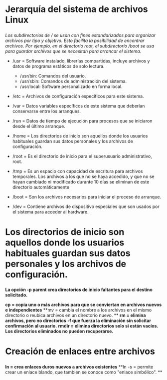 # Jerarquía del sistema de archivos Linux <h5>

*Los subdirectorios de / se usan con fines estandarizados para organizar archivos por tipo y objetivo. Esto facilita la posibilidad de encontrar archivos. Por ejemplo, en el directorio root, el subdirectorio /boot se usa para guardar archivos que se necesitan para arrancar el sistema.*

* /usr = Software instalado, librerías compartidas, incluye archivos y datos de programa estáticos de solo lectura.
  * /usr/bin: Comandos del usuario.
  * /usr/sbin: Comandos de administración del sistema.
  * /usr/local: Software personalizado en forma local.

* /etc	= Archivos de configuración específicos para este sistema.
* /var = Datos variables específicos de este sistema que deberían conservarse entre los arranques. 
* /run = Datos de tiempo de ejecución para procesos que se iniciaron desde el último arranque. 
* /home = Los directorios de inicio son aquellos donde los usuarios habituales guardan sus datos personales y los archivos de configuración.
* /root = Es el directorio de inicio para el superusuario administrativo, root.
* /tmp = Es un espacio con capacidad de escritura para archivos temporales. Los archivos a los que no se haya accedido, y que no se hayan cambiado ni modificado durante 10 días se eliminan de este directorio automáticamente
* /boot = 	Son los archivos necesarios para iniciar el proceso de arranque.
* /dev = Contiene archivos de dispositivo especiales que son usados por el sistema para acceder al hardware.


# Los directorios de inicio son aquellos donde los usuarios habituales guardan sus datos personales y los archivos de configuración. <h5>
 
 **La opción -p parent crea directorios de inicio faltantes para el destino solicitado.**
 
 **cp =  copia uno o más archivos para que se conviertan en archivos nuevos e independientes**
 **mv = cambia el nombre a los archivos en el mismo directorio o reubica archivos en un directorio nuevo. **
 **rm = elimina archivos, pero no directorios**
 **-f que fuerza la eliminación sin solicitar confirmación al usuario.**
 **rmdir = elimina directorios solo si están vacíos. Los directorios eliminados no pueden recuperarse.**
 
 
# Creación de enlaces entre archivos <h5>
 
 **ln =  crea enlaces duros nuevos a archivos existentes**
 **ln -s = permite crear un enlace blando, que también se conoce como "enlace simbólico". **
 
 
